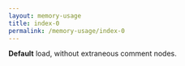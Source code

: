 ```yaml
---
layout: memory-usage
title: index-0
permalink: /memory-usage/index-0
---
```


**Default** load, without extraneous comment nodes.

<div class="comment-nodes fly">
  <!-- comment node -->
</div>